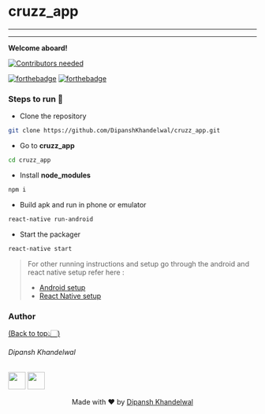 # **cruzz_app**
---
---

**Welcome aboard!**

[![Contributors needed](https://img.shields.io/badge/contributors-needed-yellow.svg)](CONTRIBUTING.md)

[![forthebadge](https://forthebadge.com/images/badges/made-with-javascript.svg)](https://forthebadge.com)
[![forthebadge](https://forthebadge.com/images/badges/built-for-android.svg)](https://forthebadge.com)


### Steps to run 🔧

* Clone the repository

```sh
git clone https://github.com/DipanshKhandelwal/cruzz_app.git
```

* Go to **cruzz_app**

```sh
cd cruzz_app
```

* Install **node_modules**
``` sh
npm i
```

* Build apk and run in phone or emulator
```sh
react-native run-android
```

* Start the packager
```sh
react-native start
```

> For other running instructions and setup go through the android and react native setup refer here :
> * [Android setup](https://developer.android.com/studio/intro/)
> * [React Native setup](https://facebook.github.io/react-native/docs/getting-started.html)

### Author
[(Back to top👆🏻)](#cruzz_app)

###### Dipansh Khandelwal

[<img src="https://upload.wikimedia.org/wikipedia/commons/9/91/Octicons-mark-github.svg" width="35" padding="10">](https://github.com/DipanshKhandelwal)
[<img src="https://image.flaticon.com/icons/svg/281/281769.svg" width="35" padding="10">](dipanshkhandelwal@gmail.com)

<p align="center"> Made with ❤ by <a href="https://github.com/DipanshKhandelwal">Dipansh Khandelwal</a></p>
